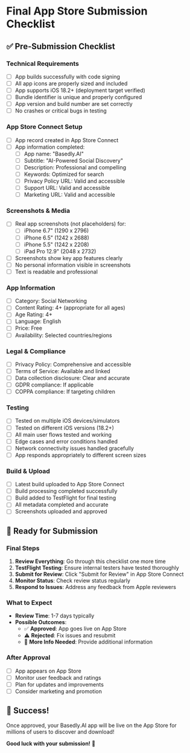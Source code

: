 # Final App Store Submission Checklist

## ✅ Pre-Submission Checklist

### Technical Requirements
- [ ] App builds successfully with code signing
- [ ] All app icons are properly sized and included
- [ ] App supports iOS 18.2+ (deployment target verified)
- [ ] Bundle identifier is unique and properly configured
- [ ] App version and build number are set correctly
- [ ] No crashes or critical bugs in testing

### App Store Connect Setup
- [ ] App record created in App Store Connect
- [ ] App information completed:
  - [ ] App name: "Basedly.AI"
  - [ ] Subtitle: "AI-Powered Social Discovery"
  - [ ] Description: Professional and compelling
  - [ ] Keywords: Optimized for search
  - [ ] Privacy Policy URL: Valid and accessible
  - [ ] Support URL: Valid and accessible
  - [ ] Marketing URL: Valid and accessible

### Screenshots & Media
- [ ] Real app screenshots (not placeholders) for:
  - [ ] iPhone 6.7" (1290 x 2796)
  - [ ] iPhone 6.5" (1242 x 2688)
  - [ ] iPhone 5.5" (1242 x 2208)
  - [ ] iPad Pro 12.9" (2048 x 2732)
- [ ] Screenshots show key app features clearly
- [ ] No personal information visible in screenshots
- [ ] Text is readable and professional

### App Information
- [ ] Category: Social Networking
- [ ] Content Rating: 4+ (appropriate for all ages)
- [ ] Age Rating: 4+
- [ ] Language: English
- [ ] Price: Free
- [ ] Availability: Selected countries/regions

### Legal & Compliance
- [ ] Privacy Policy: Comprehensive and accessible
- [ ] Terms of Service: Available and linked
- [ ] Data collection disclosure: Clear and accurate
- [ ] GDPR compliance: If applicable
- [ ] COPPA compliance: If targeting children

### Testing
- [ ] Tested on multiple iOS devices/simulators
- [ ] Tested on different iOS versions (18.2+)
- [ ] All main user flows tested and working
- [ ] Edge cases and error conditions handled
- [ ] Network connectivity issues handled gracefully
- [ ] App responds appropriately to different screen sizes

### Build & Upload
- [ ] Latest build uploaded to App Store Connect
- [ ] Build processing completed successfully
- [ ] Build added to TestFlight for final testing
- [ ] All metadata completed and accurate
- [ ] Screenshots uploaded and approved

## 🚀 Ready for Submission

### Final Steps
1. **Review Everything**: Go through this checklist one more time
2. **TestFlight Testing**: Ensure internal testers have tested thoroughly
3. **Submit for Review**: Click "Submit for Review" in App Store Connect
4. **Monitor Status**: Check review status regularly
5. **Respond to Issues**: Address any feedback from Apple reviewers

### What to Expect
- **Review Time**: 1-7 days typically
- **Possible Outcomes**:
  - ✅ **Approved**: App goes live on App Store
  - ⚠️ **Rejected**: Fix issues and resubmit
  - 📝 **More Info Needed**: Provide additional information

### After Approval
- [ ] App appears on App Store
- [ ] Monitor user feedback and ratings
- [ ] Plan for updates and improvements
- [ ] Consider marketing and promotion

## 🎉 Success!
Once approved, your Basedly.AI app will be live on the App Store for millions of users to discover and download!

**Good luck with your submission!** 🚀 